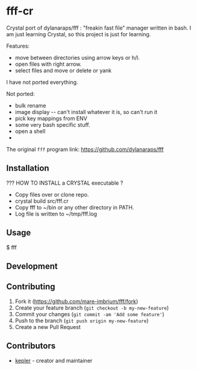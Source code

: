 # fff-cr

Crystal port of dylanaraps/fff : "freakin fast file" manager written in bash.
I am just learning Crystal, so this project is just for learning.

Features:
- move between directories using arrow keys or h/l.
- open files with right arrow.
- select files and move or delete or yank

I have not ported everything.

Not ported:
- bulk rename
- image display -- can't install whatever it is, so can't run it
- pick key mappings from ENV
- some very bash specific stuff.
- open a shell
-

The original `fff` program link: https://github.com/dylanaraps/fff

## Installation

??? HOW TO INSTALL a CRYSTAL executable ?

- Copy files over or clone repo.
- crystal build src/fff.cr
- Copy fff to ~/bin or any other directory in PATH.
- Log file is written to ~/tmp/fff.log

## Usage

$  fff

## Development


## Contributing

1. Fork it (<https://github.com/mare-imbrium/fff/fork>)
2. Create your feature branch (`git checkout -b my-new-feature`)
3. Commit your changes (`git commit -am 'Add some feature'`)
4. Push to the branch (`git push origin my-new-feature`)
5. Create a new Pull Request

## Contributors

- [kepler](https://github.com/mare-imbrium) - creator and maintainer
